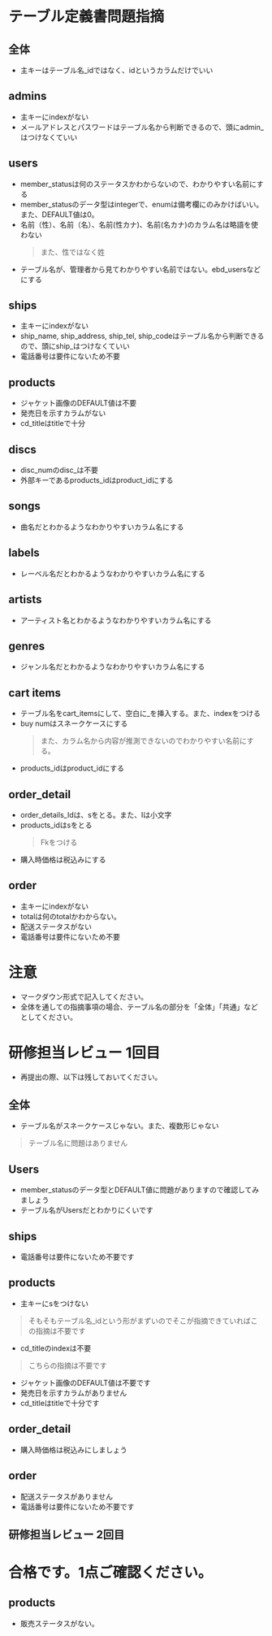 # テーブル定義書問題指摘
## 全体
- 主キーはテーブル名_idではなく、idというカラムだけでいい

## admins
- 主キーにindexがない
- メールアドレスとパスワードはテーブル名から判断できるので、頭にadmin_はつけなくていい

## users
- member_statusは何のステータスかわからないので、わかりやすい名前にする
- member_statusのデータ型はintegerで、enumは備考欄にのみかけばいい。また、DEFAULT値は0。
- 名前（性）、名前（名）、名前(性カナ)、名前(名カナ)のカラム名は略語を使わない
	>また、性ではなく姓
- テーブル名が、管理者から見てわかりやすい名前ではない。ebd_usersなどにする

## ships
- 主キーにindexがない
- ship_name, ship_address, ship_tel, ship_codeはテーブル名から判断できるので、頭にship_はつけなくていい
- 電話番号は要件にないため不要

## products
- ジャケット画像のDEFAULT値は不要
- 発売日を示すカラムがない
- cd_titleはtitleで十分

## discs
- disc_numのdisc_は不要
- 外部キーであるproducts_idはproduct_idにする

## songs
- 曲名だとわかるようなわかりやすいカラム名にする

## labels
- レーベル名だとわかるようなわかりやすいカラム名にする

## artists
- アーティスト名とわかるようなわかりやすいカラム名にする

## genres
- ジャンル名だとわかるようなわかりやすいカラム名にする

## cart items
- テーブル名をcart_itemsにして、空白に_を挿入する。また、indexをつける
- buy numはスネークケースにする
	>また、カラム名から内容が推測できないのでわかりやすい名前にする。
- products_idはproduct_idにする


## order_detail
- order_details_Idは、sをとる。また、Iは小文字
- products_idはsをとる
	>Fkをつける
- 購入時価格は税込みにする

## order
- 主キーにindexがない
- totalは何のtotalかわからない。
- 配送ステータスがない
- 電話番号は要件にないため不要

# 注意
* マークダウン形式で記入してください。
* 全体を通しての指摘事項の場合、テーブル名の部分を「全体」「共通」などとしてください。

# 研修担当レビュー 1回目
- 再提出の際、以下は残しておいてください。

## 全体
- テーブル名がスネークケースじゃない。また、複数形じゃない
 >テーブル名に問題はありません

## Users
- member_statusのデータ型とDEFAULT値に問題がありますので確認してみましょう
- テーブル名がUsersだとわかりにくいです

## ships
- 電話番号は要件にないため不要です


## products
- 主キーにsをつけない
 > そもそもテーブル名_idという形がまずいのでそこが指摘できていればこの指摘は不要です
- cd_titleのindexは不要
 > こちらの指摘は不要です
- ジャケット画像のDEFAULT値は不要です
- 発売日を示すカラムがありません
- cd_titleはtitleで十分です

## order_detail
- 購入時価格は税込みにしましょう

## order
- 配送ステータスがありません
- 電話番号は要件にないため不要です

## 研修担当レビュー 2回目
# 合格です。1点ご確認ください。

## products
- 販売ステータスがない。

